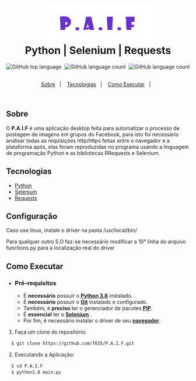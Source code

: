 <h1 align="center">
    <img alt="P.A.I.F" src=".github/logo.png" height="100px" /><br/>
    Python | Selenium | Requests
</h1>

<p align="center">
  <img alt="GitHub top language" src="https://img.shields.io/github/languages/top/T635/P.A.I.F?style=social">&nbsp;
  <img alt="GitHub language count" src="https://img.shields.io/github/languages/count/T635/P.A.I.F?style=social">&nbsp;
  <img alt="GitHub language count" src="https://img.shields.io/github/stars/T635/P.A.I.F?style=social">&nbsp;
</p>
<p align="center">
  <a href="#bookmark-sobre">Sobre</a>&nbsp;&nbsp;&nbsp;|&nbsp;&nbsp;&nbsp;
  <a href="#rocket-tecnologias">Tecnologias</a>&nbsp;&nbsp;&nbsp;|&nbsp;&nbsp;&nbsp;
  <a href="#boom-como-executar">Como Executar</a>&nbsp;&nbsp;&nbsp;|&nbsp;&nbsp;&nbsp;
</p>
<br/>

## Sobre
O **P.A.I.F** é uma aplicação desktop feita para automatizar o processo de postagem de imagens em grupos do Facebook, para isto foi necessário analisar todas as requisições http/https feitas entre o navegador e a plataforma após, elas foram reproduzidas no programa usando a linguagem de programação Python e as bibliotecas RRequests e Selenium.

## Tecnologias

- [Python](https://www.python.org/)
- [Selenium](https://selenium-python.readthedocs.io/)
- [Requests](https://requests.readthedocs.io/en/master/)

## Configuração
  Caso use linux, instale o driver na pasta /usr/local/bin/
  
  Para qualquer outro S.O faz-se necessário modificar a 10° linha do arquivo functions.py para a localização real do driver

## Como Executar

- ### **Pré-requisitos**

  - É **necessário** possuir o **[Python 3.8](https://www.python.org/)** instalado.
  - É **necessário** possuir o **[Git](https://git-scm.com/)** instalado e configurado.
  - Também, é **preciso** ter o gerenciador de pacotes **[PIP](https://pip.pypa.io/en/stable/installing/)**.
  - É **essencial** ter o **[Selenium](https://selenium-python.readthedocs.io/)** .
  - Por fim, é necessário instalar o driver de seu **[navegador](https://selenium-python.readthedocs.io/installation.html#drivers)**.

1. Faça um clone do repositório:

```sh
  $ git clone https://github.com/T635/P.A.I.F.git
```

2. Executando a Aplicação:

```sh
  $ cd P.A.I.F
  $ python3.8 main.py
```



